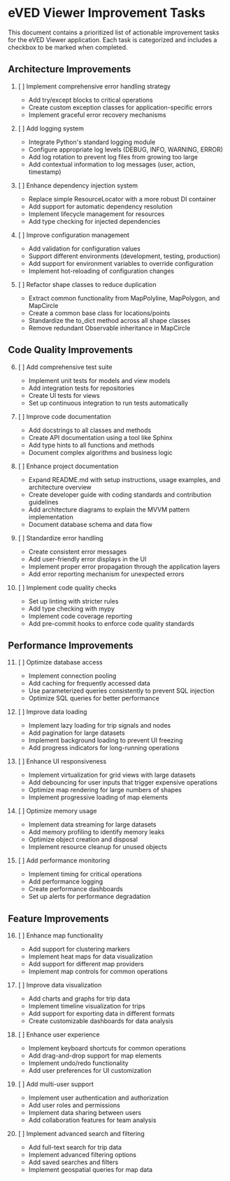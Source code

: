 # eVED Viewer Improvement Tasks

This document contains a prioritized list of actionable improvement tasks for the eVED Viewer application. Each task is categorized and includes a checkbox to be marked when completed.

## Architecture Improvements

1. [ ] Implement comprehensive error handling strategy
   - Add try/except blocks to critical operations
   - Create custom exception classes for application-specific errors
   - Implement graceful error recovery mechanisms

2. [ ] Add logging system
   - Integrate Python's standard logging module
   - Configure appropriate log levels (DEBUG, INFO, WARNING, ERROR)
   - Add log rotation to prevent log files from growing too large
   - Add contextual information to log messages (user, action, timestamp)

3. [ ] Enhance dependency injection system
   - Replace simple ResourceLocator with a more robust DI container
   - Add support for automatic dependency resolution
   - Implement lifecycle management for resources
   - Add type checking for injected dependencies

4. [ ] Improve configuration management
   - Add validation for configuration values
   - Support different environments (development, testing, production)
   - Add support for environment variables to override configuration
   - Implement hot-reloading of configuration changes

5. [ ] Refactor shape classes to reduce duplication
   - Extract common functionality from MapPolyline, MapPolygon, and MapCircle
   - Create a common base class for locations/points
   - Standardize the to_dict method across all shape classes
   - Remove redundant Observable inheritance in MapCircle

## Code Quality Improvements

6. [ ] Add comprehensive test suite
   - Implement unit tests for models and view models
   - Add integration tests for repositories
   - Create UI tests for views
   - Set up continuous integration to run tests automatically

7. [ ] Improve code documentation
   - Add docstrings to all classes and methods
   - Create API documentation using a tool like Sphinx
   - Add type hints to all functions and methods
   - Document complex algorithms and business logic

8. [ ] Enhance project documentation
   - Expand README.md with setup instructions, usage examples, and architecture overview
   - Create developer guide with coding standards and contribution guidelines
   - Add architecture diagrams to explain the MVVM pattern implementation
   - Document database schema and data flow

9. [ ] Standardize error handling
   - Create consistent error messages
   - Add user-friendly error displays in the UI
   - Implement proper error propagation through the application layers
   - Add error reporting mechanism for unexpected errors

10. [ ] Implement code quality checks
    - Set up linting with stricter rules
    - Add type checking with mypy
    - Implement code coverage reporting
    - Add pre-commit hooks to enforce code quality standards

## Performance Improvements

11. [ ] Optimize database access
    - Implement connection pooling
    - Add caching for frequently accessed data
    - Use parameterized queries consistently to prevent SQL injection
    - Optimize SQL queries for better performance

12. [ ] Improve data loading
    - Implement lazy loading for trip signals and nodes
    - Add pagination for large datasets
    - Implement background loading to prevent UI freezing
    - Add progress indicators for long-running operations

13. [ ] Enhance UI responsiveness
    - Implement virtualization for grid views with large datasets
    - Add debouncing for user inputs that trigger expensive operations
    - Optimize map rendering for large numbers of shapes
    - Implement progressive loading of map elements

14. [ ] Optimize memory usage
    - Implement data streaming for large datasets
    - Add memory profiling to identify memory leaks
    - Optimize object creation and disposal
    - Implement resource cleanup for unused objects

15. [ ] Add performance monitoring
    - Implement timing for critical operations
    - Add performance logging
    - Create performance dashboards
    - Set up alerts for performance degradation

## Feature Improvements

16. [ ] Enhance map functionality
    - Add support for clustering markers
    - Implement heat maps for data visualization
    - Add support for different map providers
    - Implement map controls for common operations

17. [ ] Improve data visualization
    - Add charts and graphs for trip data
    - Implement timeline visualization for trips
    - Add support for exporting data in different formats
    - Create customizable dashboards for data analysis

18. [ ] Enhance user experience
    - Implement keyboard shortcuts for common operations
    - Add drag-and-drop support for map elements
    - Implement undo/redo functionality
    - Add user preferences for UI customization

19. [ ] Add multi-user support
    - Implement user authentication and authorization
    - Add user roles and permissions
    - Implement data sharing between users
    - Add collaboration features for team analysis

20. [ ] Implement advanced search and filtering
    - Add full-text search for trip data
    - Implement advanced filtering options
    - Add saved searches and filters
    - Implement geospatial queries for map data